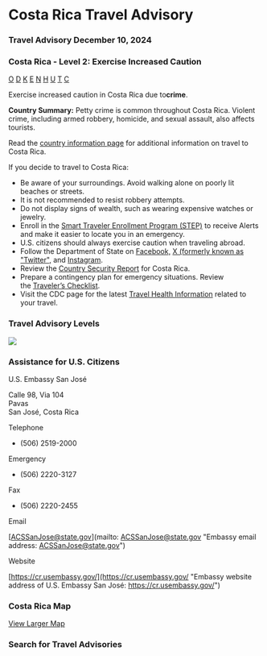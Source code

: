 # Costa Rica Travel Advisory

### Travel Advisory December 10, 2024

### Costa Rica - Level 2: Exercise Increased Caution

[O](javascript:void(0); "Tool Tip: Other")
[D](javascript:void(0); "Tool Tip: Wrongful Detention")
[K](javascript:void(0); "Tool Tip: Kidnap and Hostage")
[E](javascript:void(0); "Tool Tip: Event")
[N](javascript:void(0); "Tool Tip: Disaster")
[H](javascript:void(0); "Tool Tip: Health")
[U](javascript:void(0); "Tool Tip: Civil Unrest")
[T](javascript:void(0); "Tool Tip: Terrorism")
[C](javascript:void(0); "Tool Tip: Crimes")

Exercise increased caution in Costa Rica due to**crime**.

**Country Summary:** Petty crime is common throughout Costa Rica. Violent crime, including armed robbery, homicide, and sexual assault, also affects tourists.

Read the [country information page](https://travel.state.gov/content/travel/en/international-travel/International-Travel-Country-Information-Pages/CostaRica.html) for additional information on travel to Costa Rica.

If you decide to travel to Costa Rica:

* Be aware of your surroundings. Avoid walking alone on poorly lit beaches or streets.
* It is not recommended to resist robbery attempts.
* Do not display signs of wealth, such as wearing expensive watches or jewelry.
* Enroll in the [Smart Traveler Enrollment Program (STEP)](http://step.state.gov/) to receive Alerts and make it easier to locate you in an emergency.
* U.S. citizens should always exercise caution when traveling abroad.
* Follow the Department of State on [Facebook,](https://www.facebook.com/travelgov) [X (formerly known as "Twitter",](https://twitter.com/StateDept?ref_src=twsrc%5Egoogle%7Ctwcamp%5Eserp%7Ctwgr%5Eauthor) and [Instagram](http://www.instagram.com/travelgov).
* Review the [Country Security Report](https://www.osac.gov/Content/Browse/Report?subContentTypes=Country%20Security%20Report) for Costa Rica.
* Prepare a contingency plan for emergency situations. Review the [Traveler’s Checklist](https://travel.state.gov/content/travel/en/international-travel/before-you-go/travelers-checklist.html).
* Visit the CDC page for the latest [Travel Health Information](https://wwwnc.cdc.gov/travel/destinations/list) related to your travel.

### Travel Advisory Levels

[![](/content/dam/NEWTravelAssets/images/travel-levelv1.svg)](/content/travel/en/international-travel/before-you-go/about-our-new-products.html "Travel Advisory Levels")

### Assistance for U.S. Citizens

U.S. Embassy San José

Calle 98, Via 104  
Pavas  
San José, Costa Rica

Telephone

+ (506) 2519-2000

Emergency

+ (506) 2220-3127

Fax

+ (506) 2220-2455

Email

[ACSSanJose@state.gov](mailto: ACSSanJose@state.gov "Embassy email address: ACSSanJose@state.gov")

Website

[https://cr.usembassy.gov/](https://cr.usembassy.gov/ "Embassy website address of U.S. Embassy San José: https://cr.usembassy.gov/")

### Costa Rica Map

[View Larger Map](https://travelmaps.state.gov/TSGMap/?extent=-88.213542935,7.458269944,-80.234634479,11.585202753 "Map of Costa Rica")



### Search for Travel Advisories